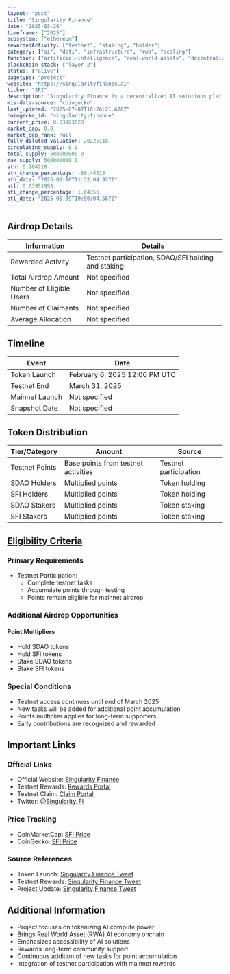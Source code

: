 ```yaml
---
layout: "post"
title: "Singularity Finance"
date: "2025-03-26"
timeframe: ["2025"]
ecosystem: ["ethereum"]
rewardedActivity: ["testnet", "staking", "holder"]
category: ["ai", "defi", "infrastructure", "rwa", "scaling"]
function: ["artificial-intelligence", "real-world-assets", "decentralized-finance", "smart-contract-platform"]
blockchain-stack: ["layer-2"]
status: ["alive"]
pagetype: "project"
website: "https://singularityfinance.ai"
ticker: "SFI"
description: "Singularity Finance is a decentralized AI solutions platform that tokenizes AI compute power, bringing the Real World Asset (RWA) AI economy onchain while making AI solutions accessible to everyone."
mis-data-source: "coingecko"
last_updated: "2025-07-07T18:26:21.678Z"
coingecko_id: "singularity-finance"
current_price: 0.03983628
market_cap: 0.0
market_cap_rank: null
fully_diluted_valuation: 20225118
circulating_supply: 0.0
total_supply: 500000000.0
max_supply: 500000000.0
ath: 0.204218
ath_change_percentage: -80.44618
ath_date: "2025-02-10T11:32:04.927Z"
atl: 0.03951998
atl_change_percentage: 1.04356
atl_date: "2025-06-09T19:50:04.567Z"
---
```


## Airdrop Details

| Information              | Details                                                     |
| ------------------------ | ----------------------------------------------------------- |
| Rewarded Activity        | Testnet participation, SDAO/SFI holding and staking         |
| Total Airdrop Amount     | Not specified                                               |
| Number of Eligible Users | Not specified                                               |
| Number of Claimants      | Not specified                                               |
| Average Allocation       | Not specified                                               |

## Timeline

| Event               | Date                                           |
| ------------------- | ---------------------------------------------- |
| Token Launch        | February 6, 2025 12:00 PM UTC                  |
| Testnet End         | March 31, 2025                                 |
| Mainnet Launch      | Not specified                                  |
| Snapshot Date       | Not specified                                  |

## Token Distribution

| Tier/Category      | Amount                                   | Source                    |
| ------------------ | ---------------------------------------- | ------------------------- |
| Testnet Points     | Base points from testnet activities      | Testnet participation     |
| SDAO Holders       | Multiplied points                        | Token holding             |
| SFI Holders        | Multiplied points                        | Token holding             |
| SDAO Stakers       | Multiplied points                        | Token staking             |
| SFI Stakers        | Multiplied points                        | Token staking             |

## [Eligibility Criteria](https://singularity.finance/rewards)

### Primary Requirements

- Testnet Participation:
  - Complete testnet tasks
  - Accumulate points through testing
  - Points remain eligible for mainnet airdrop

### Additional Airdrop Opportunities

#### Point Multipliers
- Hold SDAO tokens
- Hold SFI tokens
- Stake SDAO tokens
- Stake SFI tokens

### Special Conditions

- Testnet access continues until end of March 2025
- New tasks will be added for additional point accumulation
- Points multiplier applies for long-term supporters
- Early contributions are recognized and rewarded

## Important Links

### Official Links

- Official Website: [Singularity Finance](https://singularityfinance.ai)
- Testnet Rewards: [Rewards Portal](https://singularity.finance/rewards)
- Testnet Claim: [Claim Portal](https://singularityfinance.ai/testnet/claim)
- Twitter: [@Singularity_Fi](https://x.com/Singularity_Fi)

### Price Tracking

- CoinMarketCap: [SFI Price](https://coinmarketcap.com/currencies/singularity-finance/)
- CoinGecko: [SFI Price](https://www.coingecko.com/en/coins/singularity-finance)

### Source References

- Token Launch: [Singularity Finance Tweet](https://x.com/Singularity_Fi/status/1887441548494692780)
- Testnet Rewards: [Singularity Finance Tweet](https://x.com/Singularity_Fi/status/1877747479032340815)
- Project Update: [Singularity Finance Tweet](https://x.com/Singularity_Fi/status/1880929949122744653)

## Additional Information

- Project focuses on tokenizing AI compute power
- Brings Real World Asset (RWA) AI economy onchain
- Emphasizes accessibility of AI solutions
- Rewards long-term community support
- Continuous addition of new tasks for point accumulation
- Integration of testnet participation with mainnet rewards